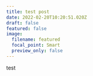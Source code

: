 ```yaml
---
title: test post
date: 2022-02-20T10:20:51.020Z
draft: false
featured: false
image:
  filename: featured
  focal_point: Smart
  preview_only: false
---
```

test